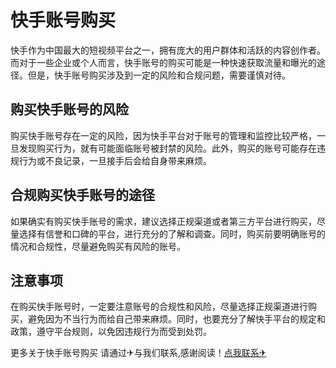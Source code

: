 # 快手账号购买

快手作为中国最大的短视频平台之一，拥有庞大的用户群体和活跃的内容创作者。而对于一些企业或个人而言，快手账号的购买可能是一种快速获取流量和曝光的途径。但是，快手账号购买涉及到一定的风险和合规问题，需要谨慎对待。

## 购买快手账号的风险

购买快手账号存在一定的风险，因为快手平台对于账号的管理和监控比较严格，一旦发现购买行为，就有可能面临账号被封禁的风险。此外，购买的账号可能存在违规行为或不良记录，一旦接手后会给自身带来麻烦。

## 合规购买快手账号的途径

如果确实有购买快手账号的需求，建议选择正规渠道或者第三方平台进行购买，尽量选择有信誉和口碑的平台，进行充分的了解和调查。同时，购买前要明确账号的情况和合规性，尽量避免购买有风险的账号。

## 注意事项

在购买快手账号时，一定要注意账号的合规性和风险，尽量选择正规渠道进行购买，避免因为不当行为而给自己带来麻烦。同时，也要充分了解快手平台的规定和政策，遵守平台规则，以免因违规行为而受到处罚。

更多关于快手账号购买 请通过✈与我们联系,感谢阅读！[点我联系✈](https://box.k02.cc)
